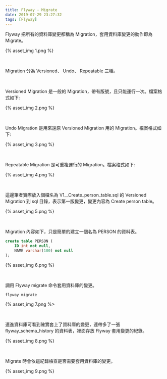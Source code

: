 ```yaml
---
title: Flyway - Migrate
date: 2019-07-29 23:27:32
tags: [Flyway]
---
```


Flyway 把所有的資料庫變更都稱為 Migration，套用資料庫變更的動作即為 Migrate。  

<!-- More -->

{% asset_img 1.png %}

</br>


Migration 分為 Versioned、 Undo、 Repeatable 三種。  

</br>


Versioned Migration 是一般的 Migration，帶有版號，且只能運行一次。檔案格式如下:  

{% asset_img 2.png %}

</br>


Undo Migration 是用來還原 Versioned Migration 用的 Migration。檔案格式如下:  

{% asset_img 3.png %}

</br>


Repeatable Migration 是可重複運行的 Migration。檔案格式如下:  

{% asset_img 4.png %}

</br>


這邊筆者實際放入個檔名為 V1__Create_person_table.sql 的 Versioned Migration 到 sql 目錄，表示第一版變更，變更內容為 Create person table。  

{% asset_img 5.png %}

</br>


Migration 內容如下，只是簡單的建立一個名為 PERSON 的資料表。  

```sql
create table PERSON (
    ID int not null,
    NAME varchar(100) not null
);
```

{% asset_img 6.png %}

</br>


調用 Flyway migrate 命令套用資料庫的變更。  

    flyway migrate

{% asset_img 7.png %>

</br>


連進資料庫可看到確實套上了資料庫的變更，連帶多了一張 flyway_schema_history 的資料表，裡面存放 Flyway 套用變更的紀錄。  

{% asset_img 8.png %}

</br>


Migrate 時會依這紀錄檢查是否需要套用資料庫的變更。  

{% asset_img 9.png %}
